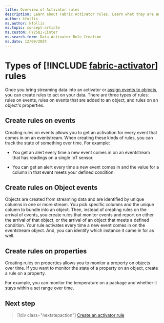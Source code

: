 ```yaml
---
title: Overview of Activator rules
description: Learn about Fabric Activator rules. Learn what they are and how to create them on events, properties, and objects. Use rules to get notifications about your data and to automate workflows.
author: kfollis
ms.author: kfollis
ms.topic: concept-article
ms.custom: FY25Q1-Linter
ms.search.form: Data Activator Rule Creation
ms.date: 12/09/2024
---
```


# Types of [!INCLUDE [fabric-activator](../includes/fabric-activator.md)] rules

Once you bring streaming data into an activator or [assign events to objects](activator-assign-data-objects.md#assign-data-to-objects-in-activator), you can create rules to act on your data. There are three types of rules: rules on events, rules on events that are added to an object, and rules on an object's properties.  

## Create rules on events

Creating rules on events allows you to get an activation for every event that comes in on an eventstream. When creating these kinds of rules, you can track the state of something over time. For example:

- You get an alert every time a new event comes in on an eventstream that has readings on a single IoT sensor.

- You can get an alert every time a new event comes in and the value for a column in that event meets your defined condition.

## Create rules on Object events

Objects are created from streaming data and are identified by unique columns in one or more stream. You pick specific columns and the unique column to bundle into an object. Then, instead of creating rules on the arrival of events, you create rules that monitor events and report on either the arrival of that object, or the arrival of an object that meets a defined condition. Your rule activates every time a new event comes in on the eventstream object. And, you can identify which instance it came in for as well. 

## Create rules on properties

Creating rules on properties allows you to monitor a property on objects over time. If you want to monitor the state of a property on an object, create a rule on a property.

For example, you can monitor the temperature on a package and whether it stays within a set range over time.


## Next step

> [!div class="nextstepaction"]
> [Create an activator rule](activator-create-activators.md)